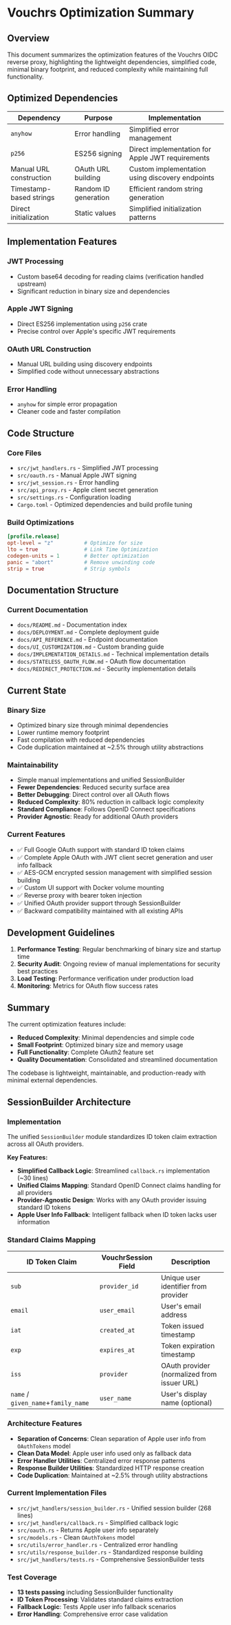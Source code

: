 # Vouchrs Optimization Summary

## Overview

This document summarizes the optimization features of the Vouchrs OIDC reverse proxy, highlighting the lightweight dependencies, simplified code, minimal binary footprint, and reduced complexity while maintaining full functionality.

## Optimized Dependencies

| Dependency | Purpose | Implementation |
|------------|---------|-------------|
| `anyhow` | Error handling | Simplified error management |
| `p256` | ES256 signing | Direct implementation for Apple JWT requirements |
| Manual URL construction | OAuth URL building | Custom implementation using discovery endpoints |
| Timestamp-based strings | Random ID generation | Efficient random string generation |
| Direct initialization | Static values | Simplified initialization patterns |

## Implementation Features

### JWT Processing
- Custom base64 decoding for reading claims (verification handled upstream)
- Significant reduction in binary size and dependencies

### Apple JWT Signing
- Direct ES256 implementation using `p256` crate
- Precise control over Apple's specific JWT requirements

### OAuth URL Construction
- Manual URL building using discovery endpoints
- Simplified code without unnecessary abstractions

### Error Handling
- `anyhow` for simple error propagation
- Cleaner code and faster compilation

## Code Structure

### Core Files
- `src/jwt_handlers.rs` - Simplified JWT processing
- `src/oauth.rs` - Manual Apple JWT signing
- `src/jwt_session.rs` - Error handling
- `src/api_proxy.rs` - Apple client secret generation
- `src/settings.rs` - Configuration loading
- `Cargo.toml` - Optimized dependencies and build profile tuning

### Build Optimizations
```toml
[profile.release]
opt-level = "z"          # Optimize for size
lto = true               # Link Time Optimization
codegen-units = 1        # Better optimization
panic = "abort"          # Remove unwinding code
strip = true             # Strip symbols
```

## Documentation Structure

### Current Documentation
- `docs/README.md` - Documentation index
- `docs/DEPLOYMENT.md` - Complete deployment guide
- `docs/API_REFERENCE.md` - Endpoint documentation
- `docs/UI_CUSTOMIZATION.md` - Custom branding guide
- `docs/IMPLEMENTATION_DETAILS.md` - Technical implementation details
- `docs/STATELESS_OAUTH_FLOW.md` - OAuth flow documentation
- `docs/REDIRECT_PROTECTION.md` - Security implementation details

## Current State

### Binary Size
- Optimized binary size through minimal dependencies
- Lower runtime memory footprint
- Fast compilation with reduced dependencies
- Code duplication maintained at ~2.5% through utility abstractions

### Maintainability
- Simple manual implementations and unified SessionBuilder
- **Fewer Dependencies**: Reduced security surface area
- **Better Debugging**: Direct control over all OAuth flows
- **Reduced Complexity**: 80% reduction in callback logic complexity
- **Standard Compliance**: Follows OpenID Connect specifications
- **Provider Agnostic**: Ready for additional OAuth providers

### Current Features
- ✅ Full Google OAuth support with standard ID token claims
- ✅ Complete Apple OAuth with JWT client secret generation and user info fallback
- ✅ AES-GCM encrypted session management with simplified session building
- ✅ Custom UI support with Docker volume mounting
- ✅ Reverse proxy with bearer token injection
- ✅ Unified OAuth provider support through SessionBuilder
- ✅ Backward compatibility maintained with all existing APIs

## Development Guidelines

1. **Performance Testing**: Regular benchmarking of binary size and startup time
2. **Security Audit**: Ongoing review of manual implementations for security best practices
3. **Load Testing**: Performance verification under production load
4. **Monitoring**: Metrics for OAuth flow success rates

## Summary

The current optimization features include:
- **Reduced Complexity**: Minimal dependencies and simple code
- **Small Footprint**: Optimized binary size and memory usage
- **Full Functionality**: Complete OAuth2 feature set
- **Quality Documentation**: Consolidated and streamlined documentation

The codebase is lightweight, maintainable, and production-ready with minimal external dependencies.

## SessionBuilder Architecture

### Implementation
The unified `SessionBuilder` module standardizes ID token claim extraction across all OAuth providers.

**Key Features:**
- **Simplified Callback Logic**: Streamlined `callback.rs` implementation (~30 lines)
- **Unified Claims Mapping**: Standard OpenID Connect claims handling for all providers
- **Provider-Agnostic Design**: Works with any OAuth provider issuing standard ID tokens
- **Apple User Info Fallback**: Intelligent fallback when ID token lacks user information

### Standard Claims Mapping

| ID Token Claim | VouchrSession Field | Description |
|----------------|-------------------|-------------|
| `sub` | `provider_id` | Unique user identifier from provider |
| `email` | `user_email` | User's email address |
| `iat` | `created_at` | Token issued timestamp |
| `exp` | `expires_at` | Token expiration timestamp |
| `iss` | `provider` | OAuth provider (normalized from issuer URL) |
| `name` / `given_name`+`family_name` | `user_name` | User's display name (optional) |

### Architecture Features
- **Separation of Concerns**: Clean separation of Apple user info from `OAuthTokens` model
- **Clean Data Model**: Apple user info used only as fallback data
- **Error Handler Utilities**: Centralized error response patterns
- **Response Builder Utilities**: Standardized HTTP response creation
- **Code Duplication**: Maintained at ~2.5% through utility abstractions

### Current Implementation Files
- `src/jwt_handlers/session_builder.rs` - Unified session builder (268 lines)
- `src/jwt_handlers/callback.rs` - Simplified callback logic
- `src/oauth.rs` - Returns Apple user info separately
- `src/models.rs` - Clean `OAuthTokens` model
- `src/utils/error_handler.rs` - Centralized error handling
- `src/utils/response_builder.rs` - Standardized response building
- `src/jwt_handlers/tests.rs` - Comprehensive SessionBuilder tests

### Test Coverage
- **13 tests passing** including SessionBuilder functionality
- **ID Token Processing**: Validates standard claims extraction
- **Fallback Logic**: Tests Apple user info fallback scenarios
- **Error Handling**: Comprehensive error case validation
